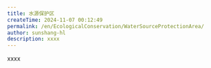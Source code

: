 ```yaml
---
title: 水源保护区
createTime: 2024-11-07 00:12:49
permalink: /en/EcologicalConservation/WaterSourceProtectionArea/
author: sunshang-hl
description: xxxx
---
```


xxxx